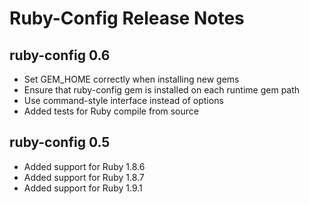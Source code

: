 # Ruby-Config Release Notes

## ruby-config 0.6
* Set GEM_HOME correctly when installing new gems 
* Ensure that ruby-config gem is installed on each runtime gem path
* Use command-style interface instead of options
* Added tests for Ruby compile from source

## ruby-config 0.5
* Added support for Ruby 1.8.6
* Added support for Ruby 1.8.7
* Added support for Ruby 1.9.1